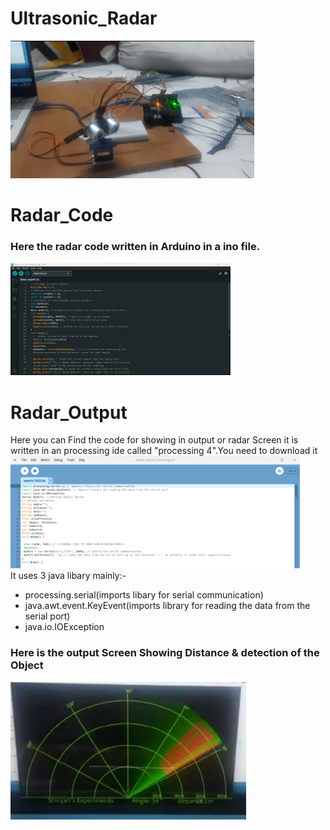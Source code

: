 # Ultrasonic_Radar
<img height=220 src="/images/radar input.jpg" alt="radar">

# Radar_Code 
### Here the radar code written in Arduino in a ino file.
<img height=180 src="/images/Arduino_snap.png" alt="Arduino ide">

# Radar_Output
Here you can Find the code for showing in output or radar Screen it is written in an processing ide called "processing 4".You need to download it<br>
<img height=180 src="/images/processing4.png" alt="processing4">
<br> It uses 3 java libary mainly:-
<ul>
  <li>processing.serial(imports libary for serial communication)</li>
<li>java.awt.event.KeyEvent(imports library for reading the data from the serial port)</li>
<li>java.io.IOException</li>
  </ul>

### Here is the output Screen Showing Distance & detection of the Object
<img height=220 src="/images/working radar.png" alt="radar screen">
